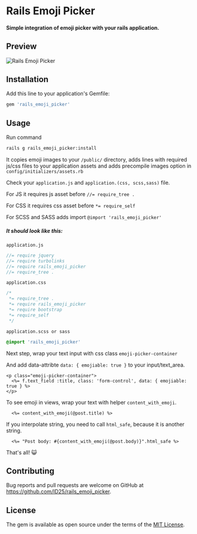 # Rails Emoji Picker

#### Simple integration of emoji picker with your rails application.

## Preview
<img src="http://i.giphy.com/l2JI5BX9bj3V7PPlC.gif" alt="Rails Emoji Picker">

## Installation

Add this line to your application's Gemfile:

```ruby
gem 'rails_emoji_picker'
```

## Usage

Run command
```bash
rails g rails_emoji_picker:install
```

It copies emoji images to your `/public/` directory, adds lines with required js/css files to your application assets and adds precompile images option in `config/initializers/assets.rb`

Check your `application.js` and `application.(css, scss,sass)` file.

For JS it requires js asset before `//= require_tree .`

For CSS it requires css asset before `*= require_self`

For SCSS and SASS adds import `@import 'rails_emoji_picker'`

##### It should look like this:

`application.js`
```js
//= require jquery
//= require turbolinks
//= require rails_emoji_picker
//= require_tree .
```

`application.css`

```css
/*
 *= require_tree .
 *= require rails_emoji_picker
 *= require bootstrap
 *= require_self
 */
```

`application.scss or sass`

```scss
@import 'rails_emoji_picker'
```
Next step, wrap your text input with css class `emoji-picker-container`

And add data-attribte `data: { emojiable: true }` to your input/text_area.
```erb
<p class="emoji-picker-container">
  <%= f.text_field :title, class: 'form-control', data: { emojiable: true } %>
</p>
```

To see emoji in views, wrap your text with helper `content_with_emoji`.

```erb
  <%= content_with_emoji(@post.title) %>
```

If you interpolate string, you need to call `html_safe`, because it is another string.

```erb
  <%= "Post body: #{content_with_emoji(@post.body)}".html_safe %>
```

That's all! :smiley_cat:
## Contributing

Bug reports and pull requests are welcome on GitHub at https://github.com/ID25/rails_emoji_picker.

## License
The gem is available as open source under the terms of the [MIT License](http://opensource.org/licenses/MIT).
